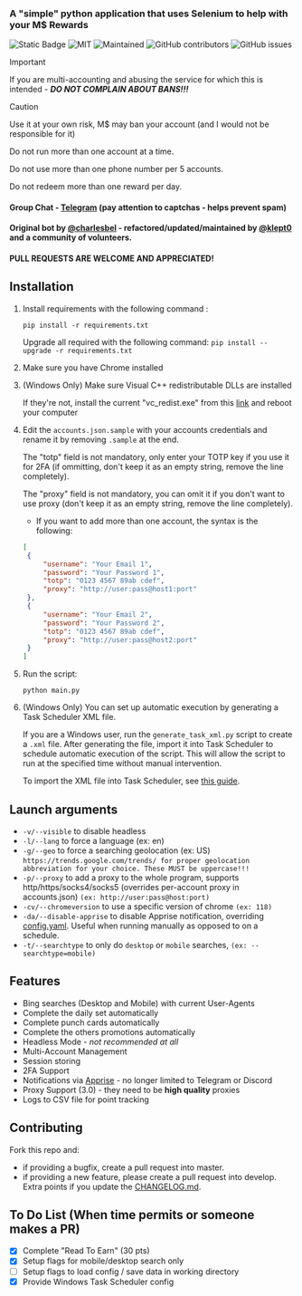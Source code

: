 ### A "simple" python application that uses Selenium to help with your M$ Rewards

![Static Badge](https://img.shields.io/badge/Made_in-python-violet?style=for-the-badge)
![MIT](https://img.shields.io/badge/License-MIT-blue.svg?style=for-the-badge)
![Maintained](https://img.shields.io/badge/Maintained%3F-yes-green.svg?style=for-the-badge)
![GitHub contributors](https://img.shields.io/github/contributors/klept0/MS-Rewards-Farmer?style=for-the-badge)
![GitHub issues](https://img.shields.io/github/issues/klept0/MS-Rewards-Farmer?style=for-the-badge)



> [!IMPORTANT]
> If you are multi-accounting and abusing the service for which this is intended - **_DO NOT COMPLAIN ABOUT BANS!!!_**



> [!CAUTION]
> Use it at your own risk, M$ may ban your account (and I would not be responsible for it)
>
> Do not run more than one account at a time.
>
> Do not use more than one phone number per 5 accounts.
>
> Do not redeem more than one reward per day.

#### Group Chat - [Telegram](https://t.me/klept0_MS_Rewards_Farmer/) (pay attention to captchas - helps prevent spam)

#### Original bot by [@charlesbel](https://github.com/charlesbel) - refactored/updated/maintained by [@klept0](https://github.com/klept0) and a community of volunteers.

#### PULL REQUESTS ARE WELCOME AND APPRECIATED!

## Installation

1. Install requirements with the following command :

   `pip install -r requirements.txt`

   Upgrade all required with the following command:
   `pip install --upgrade -r requirements.txt`

2. Make sure you have Chrome installed

3. (Windows Only) Make sure Visual C++ redistributable DLLs are installed

   If they're not, install the current "vc_redist.exe" from
   this [link](https://learn.microsoft.com/en-GB/cpp/windows/latest-supported-vc-redist?view=msvc-170) and reboot your
   computer

4. Edit the `accounts.json.sample` with your accounts credentials and rename it by removing `.sample` at the end.

   The "totp" field is not mandatory, only enter your TOTP key if you use it for 2FA (if ommitting, don't keep
   it as an empty string, remove the line completely).

   The "proxy" field is not mandatory, you can omit it if you don't want to use proxy (don't keep it as an empty string,
   remove the line completely).

    - If you want to add more than one account, the syntax is the following:

   ```json
   [
    {
        "username": "Your Email 1",
        "password": "Your Password 1",
        "totp": "0123 4567 89ab cdef",
        "proxy": "http://user:pass@host1:port"
    },
    {
        "username": "Your Email 2",
        "password": "Your Password 2",
        "totp": "0123 4567 89ab cdef",
        "proxy": "http://user:pass@host2:port"
    }
   ]
   ```

5. Run the script:

   `python main.py`

6. (Windows Only) You can set up automatic execution by generating a Task Scheduler XML file.

   If you are a Windows user, run the `generate_task_xml.py` script to create a `.xml` file. After generating the file, import it into Task Scheduler to schedule automatic execution of the script. This will allow the script to run at the specified time without manual intervention. 

   To import the XML file into Task Scheduler, see [this guide](https://superuser.com/a/485565/709704).


## Launch arguments

- `-v/--visible` to disable headless
- `-l/--lang` to force a language (ex: en)
- `-g/--geo` to force a searching geolocation (ex: US)
  `https://trends.google.com/trends/ for proper geolocation abbreviation for your choice. These MUST be uppercase!!!`
- `-p/--proxy` to add a proxy to the whole program, supports http/https/socks4/socks5 (overrides per-account proxy in
  accounts.json)
  `(ex: http://user:pass@host:port)`
- `-cv/--chromeversion` to use a specific version of chrome
  `(ex: 118)`
- `-da/--disable-apprise` to disable Apprise notification, overriding [config.yaml](config.yaml). Useful when running
  manually as opposed to on a schedule.
- `-t/--searchtype` to only do `desktop` or `mobile` searches, `(ex: --searchtype=mobile)`

## Features

- Bing searches (Desktop and Mobile) with current User-Agents
- Complete the daily set automatically
- Complete punch cards automatically
- Complete the others promotions automatically
- Headless Mode - _not recommended at all_
- Multi-Account Management
- Session storing
- 2FA Support
- Notifications via [Apprise](https://github.com/caronc/apprise) - no longer limited to Telegram or Discord
- Proxy Support (3.0) - they need to be **high quality** proxies
- Logs to CSV file for point tracking

## Contributing

Fork this repo and:

* if providing a bugfix, create a pull request into master.
* if providing a new feature, please create a pull request into develop. Extra points if you update
  the [CHANGELOG.md](CHANGELOG.md).

## To Do List (When time permits or someone makes a PR)

- [x] Complete "Read To Earn" (30 pts)
- [x] Setup flags for mobile/desktop search only
- [ ] Setup flags to load config / save data in working directory
- [x] Provide Windows Task Scheduler config
